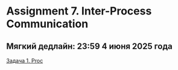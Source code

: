 # Assignment 7. Inter-Process Communication

## Мягкий дедлайн: 23:59 4 июня 2025 года

[Задача 1. Proc](./01_proc/README.md)